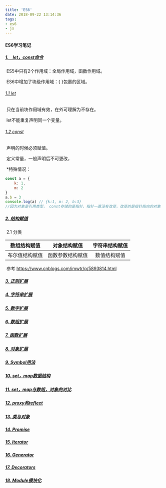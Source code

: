 ```yaml
---
title: 'ES6'
date: 2018-09-22 13:14:36
tags:
- es6
- js
---
```


#### ES6学习笔记

##### <u>1.    let，const命令</u>

​	ES5中只有2个作用域：全局作用域，函数作用域。

​	ES6中增加了块级作用域：{ }包裹的区域。

###### <u>1.1 let</u>

​		只在当前块作用域有效，在外可理解为不存在。

​		let不能重复声明同一个变量。

###### <u>1.2 const</u>

​	声明的时候必须赋值。

​	定义常量，一般声明后不可更改，

​	*特殊情况： 

```javascript
const a = {
    k: 1,
    m: 2
}
a.b = 3
console.log(a) // {k:1, m: 2, b:3} 
//因为对象是引用类型， const存储的是指针，指针一直没有改变，改变的是指针指向的对象
```

##### <u>2.     结构赋值</u>

​	2.1 分类

|  数组结构赋值  |   对象结构赋值   | 字符串结构赋值 |
| :------------: | :--------------: | :------------: |
| 布尔值结构赋值 | 函数参数结构赋值 |  数值结构赋值  |

​		参考 https://www.cnblogs.com/imwtr/p/5893814.html

##### <u>3.     正则扩展</u>

##### <u>4.     字符串扩展</u>

##### <u>5.     数字扩展</u>

##### <u>6.     数组扩展</u>

##### <u>7.     函数扩展</u>

##### <u>8.     对象扩展</u>

##### <u>9.     Symbol用法</u>

##### <u>10.  set，map数据结构</u>

##### <u>11.  set，map与数组，对象的对比</u>

##### <u>12.  proxy和reflect</u>

##### <u>13.  类与对象</u>

##### <u>14.  Promise</u>

##### <u>15.  Iterator</u>

##### <u>16.  Generator</u>

##### <u>17.  Decorators</u>

##### <u>18.  Module模块化</u>


